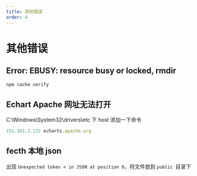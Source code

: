 ```yaml
---
title: 其他错误
order: 4
---
```


# 其他错误

## Error: EBUSY: resource busy or locked, rmdir

```javascript
npm cache verify
```

## Echart Apache 网址无法打开

C:\Windows\System32\drivers\etc 下 host 添加一下命令

```javascript
151.101.2.132 echarts.apache.org
```

## fecth 本地 json

出现 `Unexpected token < in JSON at position 0`，将文件放到 `public `目录下
